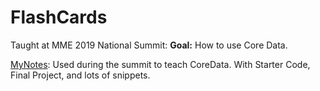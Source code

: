 # FlashCards

Taught at MME 2019 National Summit:
**Goal:** How to use Core Data.

[MyNotes](https://docs.google.com/document/d/1YXyafNk6zpz-DBA_IPexeaD04wR8KJoWMEjwrx6oSz4/edit?usp=sharing): Used during the summit to teach CoreData. With Starter Code, Final Project, and lots of snippets.
